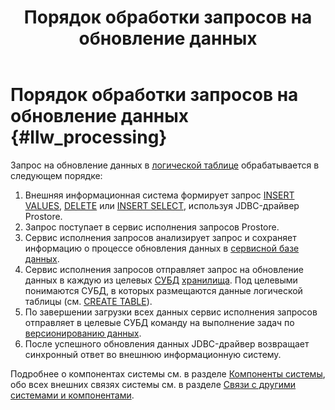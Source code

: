 ﻿---
layout: default
title: Порядок обработки запросов на обновление данных
nav_order: 3
parent: Связи с другими системами и компонентами
grand_parent: Обзор понятий, компонентов и связей
has_children: false
has_toc: false
---

# Порядок обработки запросов на обновление данных {#llw_processing}

Запрос на обновление данных в [логической таблице](../../main_concepts/logical_table/logical_table.md) 
обрабатывается в следующем порядке:
1.  Внешняя информационная система формирует запрос [INSERT VALUES](../../../reference/sql_plus_requests/INSERT_VALUES/INSERT_VALUES.md), 
    [DELETE](../../../reference/sql_plus_requests/DELETE/DELETE.md) или 
    [INSERT SELECT](../../../reference/sql_plus_requests/INSERT_SELECT/INSERT_SELECT.md), используя JDBC-драйвер Prostore.
2.  Запрос поступает в сервис исполнения запросов Prostore.
3.  Сервис исполнения запросов анализирует запрос и сохраняет информацию о процессе обновления данных в 
    [сервисной базе данных](../../main_concepts/service_db/service_db.md).
4.  Сервис исполнения запросов отправляет запрос на обновление данных в каждую из целевых 
    [СУБД](../../../introduction/supported_DBMS/supported_DBMS.md) 
    [хранилища](../../main_concepts/data_storage/data_storage.md). Под целевыми понимаются 
    СУБД, в которых размещаются данные логической таблицы 
    (см. [CREATE TABLE](../../../reference/sql_plus_requests/CREATE_TABLE/CREATE_TABLE.md)).
5.  По завершении загрузки всех данных сервис исполнения запросов отправляет в целевые СУБД команду 
    на выполнение задач по 
    [версионированию данных](../../../working_with_system/data_upload/data_versioning/data_versioning.md).
6.  После успешного обновления данных JDBC-драйвер возвращает синхронный ответ во внешнюю 
    информационную систему.

Подробнее о компонентах системы см. в разделе [Компоненты системы](../../components/components.md), 
обо всех внешних связях системы см. в разделе [Связи с другими системами и компонентами](../interactions.md).